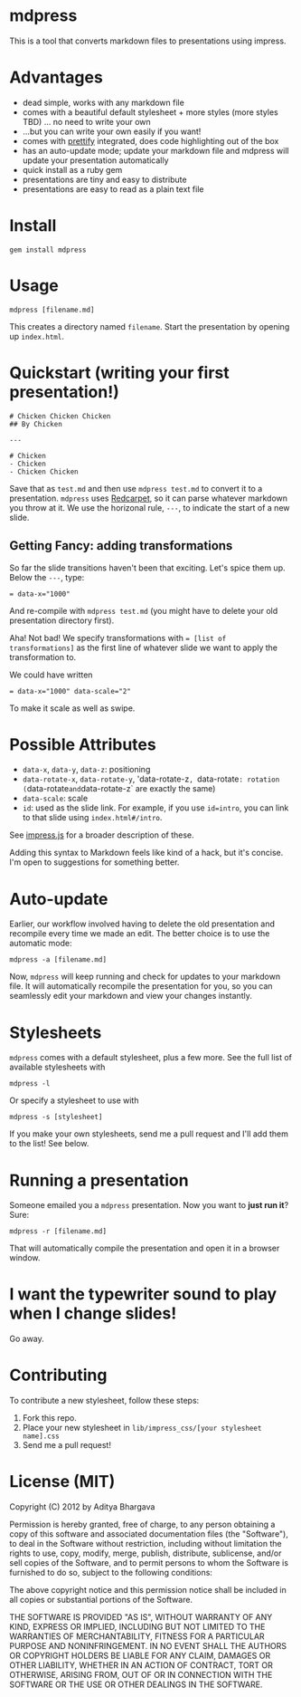 # mdpress

This is a tool that converts markdown files to presentations using impress.

# Advantages

- dead simple, works with any markdown file
- comes with a beautiful default stylesheet + more styles (more styles TBD) ... no need to write your own
- ...but you can write your own easily if you want!
- comes with [prettify](http://code.google.com/p/google-code-prettify/) integrated, does code highlighting out of the box
- has an auto-update mode; update your markdown file and mdpress will update your presentation automatically
- quick install as a ruby gem
- presentations are tiny and easy to distribute
- presentations are easy to read as a plain text file

# Install

	gem install mdpress

# Usage

	mdpress [filename.md]

This creates a directory named `filename`. Start the presentation by opening up `index.html`.

# Quickstart (writing your first presentation!)

	# Chicken Chicken Chicken
	## By Chicken

	---

	# Chicken
	- Chicken
	- Chicken Chicken

Save that as `test.md` and then use `mdpress test.md` to convert it to a presentation. 
`mdpress` uses [Redcarpet](https://github.com/tanoku/redcarpet), so it can parse whatever markdown you throw at it.
We use the horizonal rule, `---`, to indicate the start of a new slide.

## Getting Fancy: adding transformations

So far the slide transitions haven't been that exciting. Let's spice them up.
Below the `---`, type:

	= data-x="1000"

And re-compile with `mdpress test.md` (you might have to delete your old presentation directory first).

Aha! Not bad! We specify transformations with `= [list of transformations]` as the first line of whatever slide we want to apply the transformation to.

We could have written

	= data-x="1000" data-scale="2"

To make it scale as well as swipe.

# Possible Attributes

- `data-x`, `data-y`, `data-z`: positioning
- `data-rotate-x`, `data-rotate-y`, 'data-rotate-z`, `data-rotate`: rotation (`data-rotate` and `data-rotate-z` are exactly the same)
- `data-scale`: scale
- `id`: used as the slide link. For example, if you use `id=intro`, you can link to that slide using `index.html#/intro`.

See [impress.js](https://github.com/bartaz/impress.js/blob/master/index.html) for a broader description of these.

Adding this syntax to Markdown feels like kind of a hack, but it's concise. I'm open to suggestions for something better.

# Auto-update

Earlier, our workflow involved having to delete the old presentation and recompile every time we made an edit. The better choice is to use the automatic mode:

	mdpress -a [filename.md]

Now, `mdpress` will keep running and check for updates to your markdown file. It will automatically recompile the presentation for you, so you can seamlessly edit your markdown and view your changes instantly.

# Stylesheets

`mdpress` comes with a default stylesheet, plus a few more. See the full list of available stylesheets with

	mdpress -l

Or specify a stylesheet to use with

	mdpress -s [stylesheet]

If you make your own stylesheets, send me a pull request and I'll add them to the list! See below.

# Running a presentation

Someone emailed you a `mdpress` presentation. Now you want to **just run it**? Sure:

	mdpress -r [filename.md]

That will automatically compile the presentation and open it in a browser window.

# I want the typewriter sound to play when I change slides!

Go away.

# Contributing

To contribute a new stylesheet, follow these steps:

1. Fork this repo.
2. Place your new stylesheet in `lib/impress_css/[your stylesheet name].css`
3. Send me a pull request!

# License (MIT)

Copyright (C) 2012 by Aditya Bhargava

Permission is hereby granted, free of charge, to any person obtaining a copy of this software and associated documentation files (the "Software"), to deal in the Software without restriction, including without limitation the rights to use, copy, modify, merge, publish, distribute, sublicense, and/or sell copies of the Software, and to permit persons to whom the Software is furnished to do so, subject to the following conditions:

The above copyright notice and this permission notice shall be included in all copies or substantial portions of the Software.

THE SOFTWARE IS PROVIDED "AS IS", WITHOUT WARRANTY OF ANY KIND, EXPRESS OR IMPLIED, INCLUDING BUT NOT LIMITED TO THE WARRANTIES OF MERCHANTABILITY, FITNESS FOR A PARTICULAR PURPOSE AND NONINFRINGEMENT. IN NO EVENT SHALL THE AUTHORS OR COPYRIGHT HOLDERS BE LIABLE FOR ANY CLAIM, DAMAGES OR OTHER LIABILITY, WHETHER IN AN ACTION OF CONTRACT, TORT OR OTHERWISE, ARISING FROM, OUT OF OR IN CONNECTION WITH THE SOFTWARE OR THE USE OR OTHER DEALINGS IN THE SOFTWARE.

